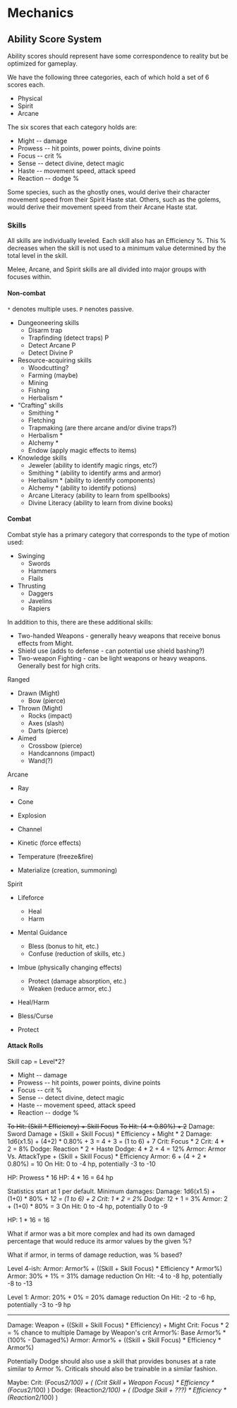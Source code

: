 # Mechanics

## Ability Score System
Ability scores should represent have some correspondence to reality but be optimized for gameplay.

We have the following three categories, each of which hold a set of 6 scores each.

  * Physical
  * Spirit
  * Arcane

The six scores that each category holds are:

  * Might -- damage
  * Prowess -- hit points, power points, divine points
  * Focus -- crit %
  * Sense -- detect divine, detect magic
  * Haste -- movement speed, attack speed
  * Reaction -- dodge %

Some species, such as the ghostly ones, would derive their character movement speed from their Spirit Haste stat. Others, such as the golems, would derive their movement speed from their Arcane Haste stat.

### Skills
All skills are individually leveled. Each skill also has an Efficiency %. This % decreases when the skill is not used to a minimum value determined by the total level in the skill.

Melee, Arcane, and Spirit skills are all divided into major groups with focuses within.

#### Non-combat

`*` denotes multiple uses.
`P` nenotes passive.

  * Dungeoneering skills
    * Disarm trap
    * Trapfinding (detect traps) P
    * Detect Arcane P
    * Detect Divine P
  * Resource-acquiring skills
    * Woodcutting?
    * Farming (maybe)
    * Mining
    * Fishing
    * Herbalism *
  * "Crafting" skills
    * Smithing *
    * Fletching
    * Trapmaking (are there arcane and/or divine traps?)
    * Herbalism *
    * Alchemy *
    * Endow (apply magic effects to items)
  * Knowledge skills
    * Jeweler (ability to identify magic rings, etc?)
    * Smithing * (ability to identify arms and armor)
    * Herbalism * (ability to identify components)
    * Alchemy * (ability to identify potions)
    * Arcane Literacy (ability to learn from spellbooks)
    * Divine Literacy (ability to learn from divine books)

#### Combat
Combat style has a primary category that corresponds to the type of motion used:

  * Swinging
    * Swords
    * Hammers
    * Flails
  * Thrusting
    * Daggers
    * Javelins
    * Rapiers
  
In addition to this, there are these additional skills:

  * Two-handed Weapons - generally heavy weapons that receive bonus effects from Might.
  * Shield use (adds to defense - can potential use shield bashing?)
  * Two-weapon Fighting - can be light weapons or heavy weapons. Generally best for high crits.

Ranged
  * Drawn (Might)
    * Bow (pierce)
  * Thrown (Might)
    * Rocks (impact)
    * Axes (slash)
    * Darts (pierce)
  * Aimed
    * Crossbow (pierce)
    * Handcannons (impact)
    * Wand(?)

Arcane
  * Ray
  * Cone
  * Explosion
  * Channel

  * Kinetic (force effects)
  * Temperature (freeze&fire)
  * Materialize (creation, summoning)

Spirit
  * Lifeforce
    * Heal
    * Harm
  * Mental Guidance
    * Bless (bonus to hit, etc.)
    * Confuse (reduction of skills, etc.)
  * Imbue (physically changing effects)
    * Protect (damage absorption, etc.)
    * Weaken (reduce armor, etc.)

  * Heal/Harm
  * Bless/Curse
  * Protect

#### Attack Rolls
Skill cap = Level*2?

  * Might -- damage
  * Prowess -- hit points, power points, divine points
  * Focus -- crit %
  * Sense -- detect divine, detect magic
  * Haste -- movement speed, attack speed
  * Reaction -- dodge %

~~To Hit: (Skill * Efficiency) + Skill Focus~~
~~To Hit: (4 * 0.80%) + 2~~
Damage: Sword Damage + (Skill + Skill Focus) * Efficiency + Might * 2
Damage: 1d6(x1.5) + (4+2) * 0.80% + 3 = 4 + 3 = (1 to 6) + 7
Crit: Focus * 2
Crit: 4 * 2 = 8%
Dodge: Reaction * 2 + Haste
Dodge: 4 * 2 + 4 = 12%
Armor: Armor Vs. AttackType + (Skill + Skill Focus) * Efficiency
Armor: 6 + (4 + 2 * 0.80%) = 10
On Hit: 0 to -4 hp, potentially -3 to -10

HP: Prowess * 16
HP: 4 * 16 = 64 hp

Statistics start at 1 per default. Minimum damages:
Damage: 1d6(x1.5) + (1+0) * 80% + 1*2 = (1 to 6) + 2
Crit: 1 * 2 = 2%
Dodge: 1*2 + 1 = 3%
Armor: 2 + (1+0) * 80% = 3
On Hit: 0 to -4 hp, potentially 0 to -9

HP: 1 * 16 = 16

What if armor was a bit more complex and had its own damaged percentage that would reduce its armor values by the given %?

What if armor, in terms of damage reduction, was % based?

Level 4-ish:
Armor: Armor% + ((Skill + Skill Focus) * Efficiency * Armor%)
Armor: 30% + 1% = 31% damage reduction
On Hit: -4 to -8 hp, potentially -8 to -13

Level 1:
Armor: 20% + 0% = 20% damage reduction
On Hit: -2 to -6 hp, potentially -3 to -9 hp

----

Damage: Weapon + ((Skill + Skill Focus) * Efficiency) + Might
Crit: Focus * 2 = % chance to multiple Damage by Weapon's crit
Armor%: Base Armor% * (100% - Damaged%)
Armor: Armor% + ((Skill + Skill Focus) * Efficiency * Armor%)

Potentially Dodge should also use a skill that provides bonuses at a rate similar to Armor %. Criticals should also be trainable in a similar fashion.

Maybe:
Crit: (Focus*2/100) + ( (Crit Skill + Weapon Focus) * Efficiency * (Focus*2/100) )
Dodge: (Reaction*2/100) + ( (Dodge Skill + ???) * Efficiency * (Reaction*2/100) )
